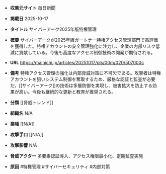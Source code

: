 - **収集元サイト**
毎日新聞

- **掲載日**
2025-10-17

- **タイトル**
サイバーアーク2025年版特権管理

- **概要**
サイバーアークが2025年版ガートナー特権アクセス管理部門で高評価を獲得した。特権アカウントの安全管理強化に注力し、企業の内部リスク低減に貢献している。今後も高度なアクセス制御技術の開発が期待される。

- **URL**
https://mainichi.jp/articles/20251017/pls/00m/020/507000c

- **備考**
特権アクセス管理の強化は内部脅威対策に不可欠である。攻撃者は特権アカウントを狙いシステム制御を奪取するため、厳格な認証と監査が必要だ。[[サイバーアーク]]の技術は多層防御を実現し、被害拡大を防止する効果が高い。今後も継続的な更新と教育が推奨される。

- **分類**
[[脅威トレンド]]

- **組織名**
N/A

- **業種**
[[N/A]]

- **攻撃手口**
[[N/A]]

- **攻撃影響**
N/A

- **脅威アクター**
多要素認証導入、アクセス権限最小化、定期監査実施

- **原因**
#特権管理 #サイバーセキュリティ #内部対策
